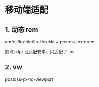 # 移动端适配

## 1. 动态 rem

amfe-flexible/lib-flexible + postcss-pxtorem

缺点: dpr 没适配安卓，只适配了 ios

## 2. vw

postcss-px-to-viewport
